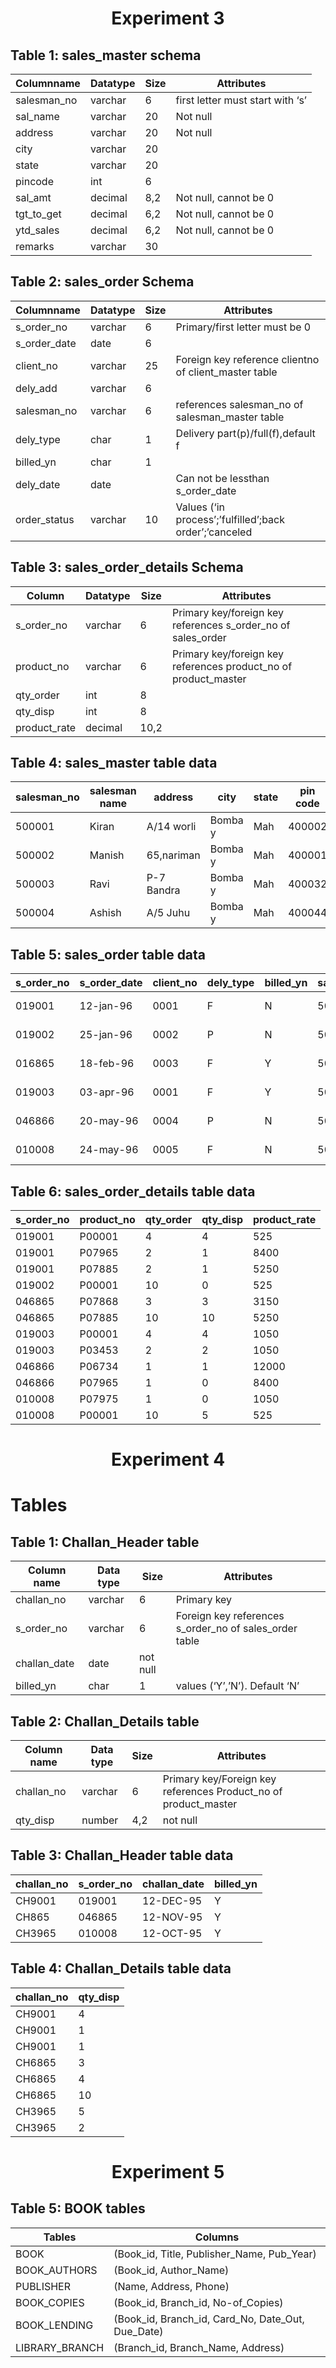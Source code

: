 <center>
<h1> Experiment 3</h1>
</center>



## Table 1: sales_master schema

| Columnname  | Datatype | Size | Attributes                                   |
| ----------- | -------- | ---- | -------------------------------------------- |
| salesman_no | varchar  | 6    | first letter must start with ‘s’ |
| sal_name    | varchar  | 20   | Not null                                     |
| address     | varchar  | 20   | Not null                                     |
| city        | varchar  | 20   |                                              |
| state       | varchar  | 20   |                                              |
| pincode     | int      | 6    |                                              |
| sal_amt     | decimal  | 8,2  | Not null, cannot be 0                        |
| tgt_to_get  | decimal  | 6,2  | Not null, cannot be 0                        |
| ytd_sales   | decimal  | 6,2  | Not null, cannot be 0                        |
| remarks     | varchar  | 30   |                                              |

## Table 2: sales_order Schema

| Columnname   | Datatype | Size                             | Attributes                                                  |
| ------------ | -------- | -------------------------------- | ----------------------------------------------------------- |
| s_order_no   | varchar  | 6                                | Primary/first letter must be 0                              |
| s_order_date | date     | 6                                |                                                             |
| client_no    | varchar  | 25                               | Foreign key reference clientno of client_master table       |
| dely_add     | varchar  | 6                                |
| salesman_no  | varchar  | 6                                | references salesman_no of salesman_master table |
| dely_type    | char     | 1                                | Delivery part(p)/full(f),default f                          |
| billed_yn    | char     | 1                                |
| dely_date    | date     | |Can not be lessthan s_order_date |
| order_status | varchar  | 10                               | Values (‘in process’;’fulfilled’;back order’;’canceled      |

<div style="page-break-after: always;"></div>

## Table 3: sales_order_details Schema

| Column       | Datatype | Size | Attributes                                                      |
| ------------ | -------- | ---- | --------------------------------------------------------------- |
| s_order_no   | varchar  | 6    | Primary key/foreign key references s_order_no of sales_order    |
| product_no   | varchar  | 6    | Primary key/foreign key references product_no of product_master |
| qty_order    | int      | 8    |
| qty_disp     | int      | 8    |
| product_rate | decimal  | 10,2 |

## Table 4: sales_master table data

| salesman_no | salesman name | address    | city    | state | pin code | salamt | tgt_to_g et | ytd sales | remark |
| ----------- | ------------- | ---------- | ------- | ----- | -------- | ------ | ----------- | --------- | ------ |
| 500001      | Kiran         | A/14 worli | Bomba y | Mah   | 400002   | 3000   | 100         | 50        | Good   |
| 500002      | Manish        | 65,nariman | Bomba y | Mah   | 400001   | 3000   | 200         | 100       | Good   |
| 500003      | Ravi          | P-7 Bandra | Bomba y | Mah   | 400032   | 3000   | 200         | 100       | Good   |
| 500004      | Ashish        | A/5 Juhu   | Bomba y | Mah   | 400044   | 3500   | 200         | 150       | Good   |

## Table 5: sales_order table data

| s_order_no | s_order_date | client_no | dely_type | billed_yn | salesman_no | dely_date | order_status |
| ---------- | ------------ | --------- | --------- | --------- | ----------- | --------- | ------------ |
| 019001     | 12-jan-96    | 0001      | F         | N         | 50001       | 20-jan-96 | Ip           |
| 019002     | 25-jan-96    | 0002      | P         | N         | 50002       | 27-jan-96 | C            |
| 016865     | 18-feb-96    | 0003      | F         | Y         | 500003      | 20-feb-96 | F            |
| 019003     | 03-apr-96    | 0001      | F         | Y         | 500001      | 07-apr-96 | F            |
| 046866     | 20-may-96    | 0004      | P         | N         | 500002      | 22-may-96 | C            |
| 010008     | 24-may-96    | 0005      | F         | N         | 500004      | 26-may-96 | Ip           |

<div style="page-break-after: always;"></div>

## Table 6: sales_order_details table data

| s_order_no | product_no | qty_order | qty_disp | product_rate |
| ---------- | ---------- | --------- | -------- | ------------ |
| 019001     | P00001     | 4         | 4        | 525          |
| 019001     | P07965     | 2         | 1        | 8400         |
| 019001     | P07885     | 2         | 1        | 5250         |
| 019002     | P00001     | 10        | 0        | 525          |
| 046865     | P07868     | 3         | 3        | 3150         |
| 046865     | P07885     | 10        | 10       | 5250         |
| 019003     | P00001     | 4         | 4        | 1050         |
| 019003     | P03453     | 2         | 2        | 1050         |
| 046866     | P06734     | 1         | 1        | 12000        |
| 046866     | P07965     | 1         | 0        | 8400         |
| 010008     | P07975     | 1         | 0        | 1050         |
| 010008     | P00001     | 10        | 5        | 525          |

<div style="page-break-after: always;"></div>
<center>
<h1> Experiment 4</h1>
</center>

# Tables

## Table 1: Challan_Header table

| Column name | Data type | Size | Attributes |
|-------------|-----------|------|------------|
| challan_no | varchar | 6 | Primary key |
| s_order_no | varchar | 6 | Foreign key references s_order_no of sales_order table |
| challan_date | date | not null | |
| billed_yn | char | 1 | values (‘Y’,’N’). Default ‘N’ |

## Table 2: Challan_Details table

| Column name | Data type | Size | Attributes |
|-------------|-----------|------|------------|
| challan_no | varchar | 6 | Primary key/Foreign key references Product_no of product_master |
| qty_disp | number | 4,2 | not null |

## Table 3: Challan_Header table data

| challan_no | s_order_no | challan_date | billed_yn |
|------------|------------|--------------|-----------|
| CH9001 | 019001 | 12-DEC-95 | Y |
| CH865 | 046865 | 12-NOV-95 | Y |
| CH3965 | 010008 | 12-OCT-95 | Y |


<div style="page-break-after: always;"></div>


## Table 4: Challan_Details table data

| challan_no | qty_disp |
|------------|----------|
| CH9001 | 4 |
| CH9001 | 1 |
| CH9001 | 1 |
| CH6865 | 3 |
| CH6865 | 4 |
| CH6865 | 10 |
| CH3965 | 5 |
| CH3965 | 2 |

<div style="page-break-after: always;"></div>

<center>
<h1> Experiment 5</h1>
</center>

## Table 5: BOOK tables

| Tables | Columns |
|--------|---------|
| BOOK | (Book_id, Title, Publisher_Name, Pub_Year) |
| BOOK_AUTHORS | (Book_id, Author_Name) |
| PUBLISHER | (Name, Address, Phone) |
| BOOK_COPIES | (Book_id, Branch_id, No-of_Copies) |
| BOOK_LENDING | (Book_id, Branch_id, Card_No, Date_Out, Due_Date) |
| LIBRARY_BRANCH | (Branch_id, Branch_Name, Address) |
